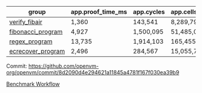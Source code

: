 | group | app.proof_time_ms | app.cycles | app.cells_used | leaf.proof_time_ms | leaf.cycles | leaf.cells_used |
| -- | -- | -- | -- | -- | -- | -- |
| [verify_fibair](https://github.com/openvm-org/openvm/blob/benchmark-results/benchmarks/verify_fibair-8d2090d4e294621a11845a4781f167f030ea39b9.md) | 1,360 |  143,541 |  8,289,796 |- | - | - |
| [fibonacci_program](https://github.com/openvm-org/openvm/blob/benchmark-results/benchmarks/fibonacci-8d2090d4e294621a11845a4781f167f030ea39b9.md) | 4,927 |  1,500,095 |  51,485,080 | 3,869 |  615,337 |  33,540,889 |
| [regex_program](https://github.com/openvm-org/openvm/blob/benchmark-results/benchmarks/regex-8d2090d4e294621a11845a4781f167f030ea39b9.md) | 13,735 |  1,914,103 |  165,455,373 | 16,055 |  2,056,361 |  154,573,825 |
| [ecrecover_program](https://github.com/openvm-org/openvm/blob/benchmark-results/benchmarks/ecrecover-8d2090d4e294621a11845a4781f167f030ea39b9.md) | 2,496 |  284,567 |  15,055,723 | 11,209 |  1,604,010 |  117,320,910 |


Commit: https://github.com/openvm-org/openvm/commit/8d2090d4e294621a11845a4781f167f030ea39b9

[Benchmark Workflow](https://github.com/openvm-org/openvm/actions/runs/13365152578)
